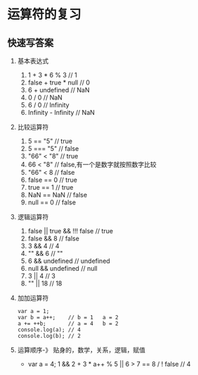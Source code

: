 # 运算符的复习
## 快速写答案
1. 基本表达式
    1. 1 + 3 * 6 % 3          // 1
    2. false + true * null    // 0
    3. 6 + undefined          // NaN
    4. 0 / 0                  // NaN
    5. 6 / 0                  // Infinity
    6. Infinity - Infinity    // NaN
2. 比较运算符
    1. 5 == "5"              // true
    2. 5 === "5"             // false
    3. "66" < "8"            // true
    4. 66 < "8"              // false,有一个是数字就按照数字比较
    5. "66" < 8              // false
    6. false == 0            // true
    7.  true == 1            // true
    8. NaN == NaN            // false
    9. null == 0             // false
    
3. 逻辑运算符
    1. false || true && !!! false  // true
    2. false && 8                  // false
    3. 3 && 4                      // 4
    4. "" && 6                     // ""
    5. 6 && undefined              // undefined
    6. null && undefined           // null
    7. 3 || 4                      // 3
    8. "" || 18                    // 18
    
4. 加加运算符
    ```
    var a = 1;
    var b = a++;    // b = 1   a = 2
    a += ++b;       // a = 4   b = 2
    console.log(a); // 4
    console.log(b); // 2
    ```
    
5. 运算顺序-》 贴身的，数学，关系，逻辑，赋值
    * var a = 4;  1 && 2 + 3 * a++ % 5 || 6 > 7 == 8 / ! false   // 4